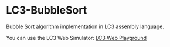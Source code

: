# LC3-BubbleSort

Bubble Sort algorithm implementation in LC3 assembly language.

You can use the LC3 Web Simulator: [LC3 Web Playground](https://wchargin.com/lc3web/)
